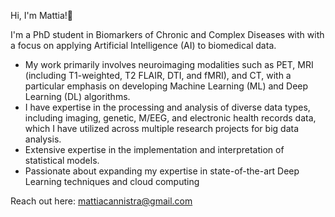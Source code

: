 Hi, I'm Mattia!👋

I'm a PhD student in Biomarkers of Chronic and Complex Diseases with with a focus on applying Artificial Intelligence (AI) to biomedical data. 
- My work primarily involves neuroimaging modalities such as PET, MRI (including T1-weighted, T2 FLAIR, DTI, and fMRI), and CT, with a particular emphasis on developing Machine Learning (ML) and Deep Learning (DL) algorithms.
- I have expertise in the processing and analysis of diverse data types, including imaging, genetic, M/EEG, and electronic health records data, which I have utilized across multiple research projects for big data analysis.
- Extensive expertise in the implementation and interpretation of statistical models.
- Passionate about expanding my expertise in state-of-the-art Deep Learning techniques and cloud computing

Reach out here: mattiacannistra@gmail.com


